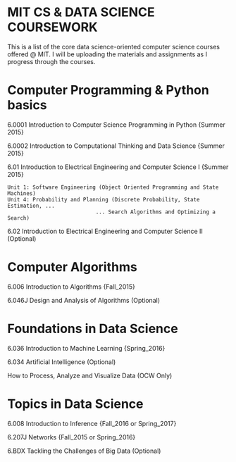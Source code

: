 # MIT CS & DATA SCIENCE COURSEWORK

This is a list of the core data science-oriented computer science courses offered @ MIT.
I will be uploading the materials and assignments as I progress through the courses.

# Computer Programming & Python basics 

  6.0001 Introduction to Computer Science Programming in Python {Summer 2015}
  
  6.0002 Introduction to Computational Thinking and Data Science {Summer 2015}
  
  6.01 Introduction to Electrical Engineering and Computer Science I {Summer 2015}
  
    Unit 1: Software Engineering (Object Oriented Programming and State Machines)
    Unit 4: Probability and Planning (Discrete Probability, State Estimation, ...
                                ... Search Algorithms and Optimizing a Search) 
      
 6.02 Introduction to Electrical Engineering and Computer Science II (Optional)

# Computer Algorithms 

  6.006 Introduction to Algorithms {Fall_2015}
  
  6.046J Design and Analysis of Algorithms (Optional)

# Foundations in Data Science

  6.036 Introduction to Machine Learning {Spring_2016}
  
  6.034 Artificial Intelligence (Optional)
  
  How to Process, Analyze and Visualize Data (OCW Only)
  
# Topics in Data Science

  6.008 Introduction to Inference {Fall_2016 or Spring_2017}
  
  6.207J Networks {Fall_2015 or Spring_2016}
  
  6.BDX Tackling the Challenges of Big Data (Optional)
